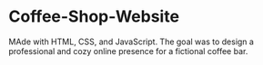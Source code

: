 # Coffee-Shop-Website
MAde with HTML, CSS, and JavaScript. The goal was to design a professional and cozy online presence for a fictional coffee bar. 
